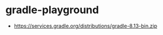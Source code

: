 gradle-playground
=================
- https://services.gradle.org/distributions/gradle-8.13-bin.zip
